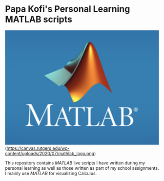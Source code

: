 # Papa Kofi's Personal Learning MATLAB scripts

![THE MATLAB LOGO!](logo.png "MATLAB logo") (https://canvas.rutgers.edu/wp-content/uploads/2020/07/mathlab_logo.png)

This repository contains *MATLAB* live scripts I have written during my personal learning as well as those written as part of my school assignments. I mainly use *MATLAB* for visualizing Calculus.



